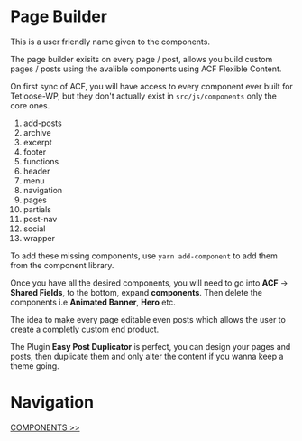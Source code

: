 # Page Builder

This is a user friendly name given to the components.

The page builder exisits on every page / post, allows you build custom pages / posts using the avalible components using ACF Flexible Content.

On first sync of ACF, you will have access to every component ever built for Tetloose-WP, but they don't actually exist in `src/js/components` only the core ones.

1. add-posts
2. archive
3. excerpt
4. footer
5. functions
6. header
7. menu
8. navigation
9. pages
10. partials
11. post-nav
12. social
13. wrapper

To add these missing components, use `yarn add-component` to add them from the component library.

Once you have all the desired components, you will need to go into **ACF** -> **Shared Fields**, to the bottom, expand **components**. Then delete the components i.e **Animated Banner**, **Hero** etc.

The idea to make every page editable even posts which allows the user to create a completly custom end product.

The Plugin **Easy Post Duplicator** is perfect, you can design your pages and posts, then duplicate them and only alter the content if you wanna keep a theme going.

# Navigation

[COMPONENTS >>](components.md)

